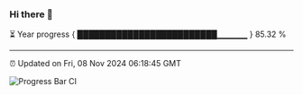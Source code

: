 ### Hi there 👋

⏳ Year progress { █████████████████████████▁▁▁▁▁ } 85.32 %

---

⏰ Updated on Fri, 08 Nov 2024 06:18:45 GMT

![Progress Bar CI](https://github.com/liununu/liununu/workflows/Progress%20Bar%20CI/badge.svg)
